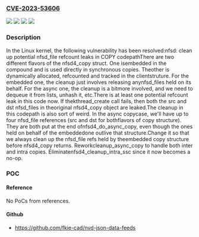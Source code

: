 ### [CVE-2023-53606](https://cve.mitre.org/cgi-bin/cvename.cgi?name=CVE-2023-53606)
![](https://img.shields.io/static/v1?label=Product&message=Linux&color=blue)
![](https://img.shields.io/static/v1?label=Version&message=&color=brightgreen)
![](https://img.shields.io/static/v1?label=Version&message=1da177e4c3f41524e886b7f1b8a0c1fc7321cac2%20&color=brightgreen)
![](https://img.shields.io/static/v1?label=Vulnerability&message=n%2Fa&color=blue)

### Description

In the Linux kernel, the following vulnerability has been resolved:nfsd: clean up potential nfsd_file refcount leaks in COPY codepathThere are two different flavors of the nfsd4_copy struct. One isembedded in the compound and is used directly in synchronous copies. Theother is dynamically allocated, refcounted and tracked in the clientstruture. For the embedded one, the cleanup just involves releasing anynfsd_files held on its behalf. For the async one, the cleanup is a bitmore involved, and we need to dequeue it from lists, unhash it, etc.There is at least one potential refcount leak in this code now. If thekthread_create call fails, then both the src and dst nfsd_files in theoriginal nfsd4_copy object are leaked.The cleanup in this codepath is also sort of weird. In the async copycase, we'll have up to four nfsd_file references (src and dst for bothflavors of copy structure). They are both put at the end ofnfsd4_do_async_copy, even though the ones held on behalf of the embeddedone outlive that structure.Change it so that we always clean up the nfsd_file refs held by theembedded copy structure before nfsd4_copy returns. Reworkcleanup_async_copy to handle both inter and intra copies. Eliminatenfsd4_cleanup_intra_ssc since it now becomes a no-op.

### POC

#### Reference
No PoCs from references.

#### Github
- https://github.com/fkie-cad/nvd-json-data-feeds

